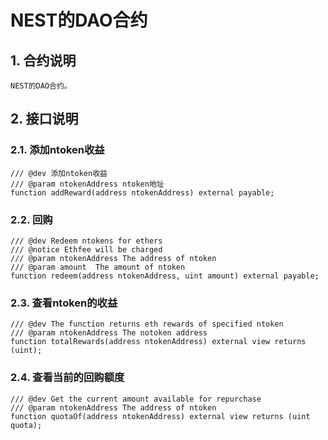 # NEST的DAO合约

## 1. 合约说明
    NEST的DAO合约。

## 2. 接口说明

### 2.1. 添加ntoken收益
    
    /// @dev 添加ntoken收益
    /// @param ntokenAddress ntoken地址
    function addReward(address ntokenAddress) external payable;

### 2.2. 回购

    /// @dev Redeem ntokens for ethers
    /// @notice Ethfee will be charged
    /// @param ntokenAddress The address of ntoken
    /// @param amount  The amount of ntoken
    function redeem(address ntokenAddress, uint amount) external payable;

### 2.3. 查看ntoken的收益

    /// @dev The function returns eth rewards of specified ntoken
    /// @param ntokenAddress The notoken address
    function totalRewards(address ntokenAddress) external view returns (uint);

### 2.4. 查看当前的回购额度

    /// @dev Get the current amount available for repurchase
    /// @param ntokenAddress The address of ntoken
    function quotaOf(address ntokenAddress) external view returns (uint quota);